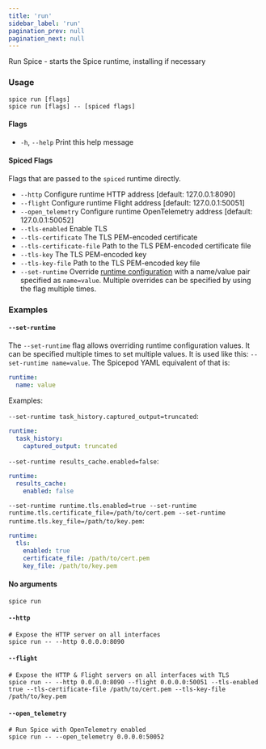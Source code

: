 ```yaml
---
title: 'run'
sidebar_label: 'run'
pagination_prev: null
pagination_next: null
---
```


Run Spice - starts the Spice runtime, installing if necessary

### Usage

```shell
spice run [flags]
spice run [flags] -- [spiced flags]
```

#### Flags

- `-h`, `--help` Print this help message

#### Spiced Flags

Flags that are passed to the `spiced` runtime directly.

- `--http` Configure runtime HTTP address [default: 127.0.0.1:8090]
- `--flight` Configure runtime Flight address [default: 127.0.0.1:50051]
- `--open_telemetry` Configure runtime OpenTelemetry address [default: 127.0.0.1:50052]
- `--tls-enabled` Enable TLS
- `--tls-certificate` The TLS PEM-encoded certificate
- `--tls-certificate-file` Path to the TLS PEM-encoded certificate file
- `--tls-key` The TLS PEM-encoded key
- `--tls-key-file` Path to the TLS PEM-encoded key file
- `--set-runtime` Override [runtime configuration](/reference/spicepod/index.md#runtime) with a name/value pair specified as `name=value`. Multiple overrides can be specified by using the flag multiple times.

### Examples

#### `--set-runtime`

The `--set-runtime` flag allows overriding runtime configuration values. It can be specified multiple times to set multiple values. It is used like this: `--set-runtime name=value`. The Spicepod YAML equivalent of that is:

```yaml
runtime:
  name: value
```

Examples:

`--set-runtime task_history.captured_output=truncated`:

```yaml
runtime:
  task_history:
    captured_output: truncated
```

`--set-runtime results_cache.enabled=false`:

```yaml
runtime:
  results_cache:
    enabled: false
```

`--set-runtime runtime.tls.enabled=true --set-runtime runtime.tls.certificate_file=/path/to/cert.pem --set-runtime runtime.tls.key_file=/path/to/key.pem`:

```yaml
runtime:
  tls:
    enabled: true
    certificate_file: /path/to/cert.pem
    key_file: /path/to/key.pem
```

#### No arguments

```shell
spice run
```

#### `--http`

```shell
# Expose the HTTP server on all interfaces
spice run -- --http 0.0.0.0:8090
```

#### `--flight`

```shell
# Expose the HTTP & Flight servers on all interfaces with TLS
spice run -- --http 0.0.0.0:8090 --flight 0.0.0.0:50051 --tls-enabled true --tls-certificate-file /path/to/cert.pem --tls-key-file /path/to/key.pem
```

#### `--open_telemetry`

```shell
# Run Spice with OpenTelemetry enabled
spice run -- --open_telemetry 0.0.0.0:50052
```
